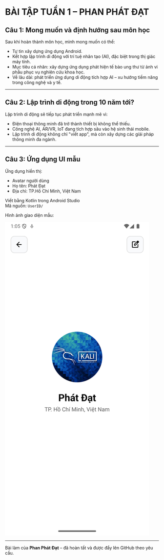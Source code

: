 # BÀI TẬP TUẦN 1 – PHAN PHÁT ĐẠT

## Câu 1: Mong muốn và định hướng sau môn học

Sau khi hoàn thành môn học, mình mong muốn có thể:
- Tự tin xây dựng ứng dụng Android.
- Kết hợp lập trình di động với trí tuệ nhân tạo (AI), đặc biệt trong thị giác máy tính.
- Mục tiêu cá nhân: xây dựng ứng dụng phát hiện tế bào ung thư từ ảnh vi phẫu phục vụ nghiên cứu khoa học.
- Về lâu dài: phát triển ứng dụng di động tích hợp AI – xu hướng tiềm năng trong công nghệ và y tế.

---

## Câu 2: Lập trình di động trong 10 năm tới?

Lập trình di động sẽ tiếp tục phát triển mạnh mẽ vì:
- Điện thoại thông minh đã trở thành thiết bị không thể thiếu.
- Công nghệ AI, AR/VR, IoT đang tích hợp sâu vào hệ sinh thái mobile.
- Lập trình di động không chỉ "viết app", mà còn xây dựng các giải pháp thông minh đa ngành.

---

## Câu 3: Ứng dụng UI mẫu

Ứng dụng hiển thị:
- Avatar người dùng
- Họ tên: Phát Đạt
- Địa chỉ: TP.Hồ Chí Minh, Việt Nam

Viết bằng Kotlin trong Android Studio  
Mã nguồn: `UserID/`

Hình ảnh giao diện mẫu:

![UI Demo](Cau_3/UserID/images/UI_Demo.jpg)

---

Bài làm của **Phan Phát Đạt** – đã hoàn tất và được đẩy lên GitHub theo yêu cầu.
